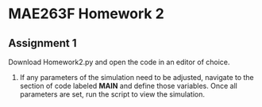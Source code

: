 # MAE263F Homework 2

## Assignment 1
Download Homework2.py and open the code in an editor of choice.

1. If any parameters of the simulation need to be adjusted, navigate to the section of code labeled **MAIN** and define those variables. Once all parameters are set, run the script to view the simulation.